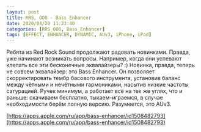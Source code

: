 ```yaml
---
layout: post
title: RRS, OOO - Bass Enhancer
date: 2020/04/29 11:23:40
categories: [RRS_OOO, Bass_Enhancer]
tags: [EFFECT, ENHANCER, DYNAMIC, AUv3, iPhone, iPad]
---
```

Ребята из Red Rock Sound продолжают радовать новинками. Правда, уже начинают возникать вопросы. Например, когда они успевают клепать все эти бесконечные эквалайзеры? :) Новинка, правда, теперь не совсем эквалайзер: это Bass Enhancer. Он позволяет скорректировать тембр басового инструмента, установив баланс между чётными и нечётными гармониками, насытив низкие частоты сатурацией. Ручек минимум, а работает всё на тех же углях, что и раньше: скачиваем бесплатно, тыкаем-играемся, в случае необходимости берём полную версию. Разумеется, это AUv3.

[https://apps.apple.com/ru/app/bass-enhancer/id1508482793](https://apps.apple.com/ru/app/bass-enhancer/id1508482793)
